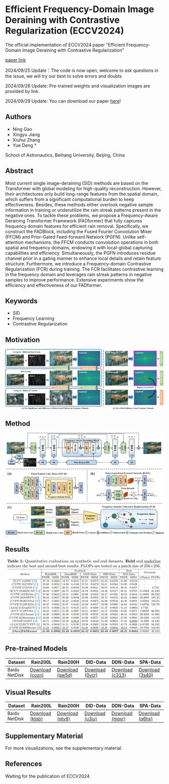 # Efficient Frequency-Domain Image Deraining with Contrastive Regularization (ECCV2024)
The official implementation of ECCV2024 paper "Efficient Frequency-Domain Image Deraining with Contrastive Regularization"

[paper link](https://www.ecva.net/papers/eccv_2024/papers_ECCV/papers/05751.pdf)

2024/09/25 Update：The code is now open, welcome to ask questions in the issue, we will try our best to solve errors and doubts

2024/09/26 Update: Pre-trained weights and visualization images are provided by link.

2024/09/29 Update: You can download our paper [here](https://www.ecva.net/papers/eccv_2024/papers_ECCV/papers/05751.pdf)! 

## Authors

- Ning Gao
- Xingyu Jiang
- Xiuhui Zhang
- Yue Deng *

School of Astronautics, Beihang University, Beijing, China

## Abstract

Most current single image-deraining (SID) methods are based on the Transformer with global modeling for high-quality reconstruction. However, their architectures only build long-range features from the spatial domain, which suffers from a significant computational burden to keep effectiveness. Besides, these methods either overlook negative sample information in training or underutilize the rain streak patterns present in the negative ones. To tackle these problems, we propose a Frequency-Aware Deraining Transformer Framework (FADformer) that fully captures frequency domain features for efficient rain removal. Specifically, we construct the FADBlock, including the Fused Fourier Convolution Mixer (FFCM) and Prior-Gated Feed-forward Network (PGFN). Unlike self-attention mechanisms, the FFCM conducts convolution operations in both spatial and frequency domains, endowing it with local-global capturing capabilities and efficiency. Simultaneously, the PGFN introduces residue channel prior in a gating manner to enhance local details and retain feature structure. Furthermore, we introduce a Frequency-domain Contrastive Regularization (FCR) during training. The FCR facilitates contrastive learning in the frequency domain and leverages rain streak patterns in negative samples to improve performance. Extensive experiments show the efficiency and effectiveness of our FADformer.

## Keywords

- SID
- Frequency Learning
- Contrastive Regularization

## Motivation

![Motivation](figs/motivation.png)

## Method

![Method](figs/method.png)

## Results

![Results](figs/result.png)

## Pre-trained Models

<table>
<thead>
  <tr>
    <th>Dataset</th>
    <th>Rain200L</th>
    <th>Rain200H</th>
    <th>DID-Data</th>
    <th>DDN-Data</th>
    <th>SPA-Data</th>
  </tr>
</thead>
<tbody>
  <tr>
    <td>Baidu NetDisk</td>
    <td> <a href="https://pan.baidu.com/s/14-xuieEB4gW6VO5KHCcNFQ?pwd=cozn">Download (cozn)</a>  </td>
    <td> <a href="https://pan.baidu.com/s/1kTEeWv6FvicdAa-m49M33A?pwd=qw5d">Download (qw5d)</a>  </td>
    <td> <a href="https://pan.baidu.com/s/12wkegevMjiQCh6yvG8dDXA?pwd=0vcr">Download (0vcr)</a>  </td>
    <td> <a href="https://pan.baidu.com/s/132Qz9TflresThDdjZAzvDA?pwd=c313">Download (c313)</a>  </td>
    <td> <a href="https://pan.baidu.com/s/1iHbPEjuUMVYt9do7odrtmg?pwd=3s40">Download (3s40)</a>  </td>
  </tr>
</tbody>
</table>

## Visual Results

<table>
<thead>
  <tr>
    <th>Dataset</th>
    <th>Rain200L</th>
    <th>Rain200H</th>
    <th>DID-Data</th>
    <th>DDN-Data</th>
    <th>SPA-Data</th>
  </tr>
</thead>
<tbody>
  <tr>
    <td>Baidu NetDisk</td>
    <td> <a href="https://pan.baidu.com/s/1rObEpOlg3Edikkc07-qRyg?pwd=ktqb">Download (ktqb)</a>  </td>
    <td> <a href="https://pan.baidu.com/s/12c3jj0a0S-6V9HsBBKtlFw?pwd=qty6">Download (qty6)</a>  </td>
    <td> <a href="https://pan.baidu.com/s/1waEU-SMkAfzW5QLeD9q1yA?pwd=u3ju">Download (u3ju)</a>  </td>
    <td> <a href="https://pan.baidu.com/s/1HwsAlcMZRuzcSopgICyD5g?pwd=mqsr">Download (mqsr)</a>  </td>
    <td> <a href="https://pan.baidu.com/s/1v26LfteVl852d1ESDJjPsw?pwd=q6hx">Download (q6hx)</a>  </td>
  </tr>
</tbody>
</table>


## Supplementary Material

For more visualizations, see the supplementary material.

## References

Waiting for the publication of ECCV2024

```
